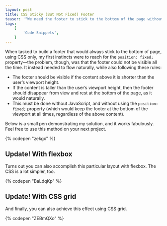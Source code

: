 ```yaml
---
layout: post
title: CSS Sticky (But Not Fixed) Footer
teaser: '“We need the footer to stick to the bottom of the page without using JavaScript or position: fixed;” ...Challenge accepted.'
tags:
    [
        'Code Snippets',
    ]
---
```


When tasked to build a footer that would always stick to the bottom of page, using CSS only, my first instincts were to reach for the `position: fixed;` property&mdash;the problem, though, was that the footer could not be visible all the time. It instead needed to flow naturally, while also following these rules:

-   The footer should be visible if the content above it is shorter than the user’s viewport height.
-   If the content is taller than the user’s viewport height, then the footer should disappear from view and rest at the bottom of the page, as it would naturally.
-   This must be done without JavaScript, and without using the `position: fixed;` property (which would keep the footer at the bottom of the viewport at all times, regardless of the above content).

Below is a small pen demonstrating my solution, and it works fabulously. Feel free to use this method on your next project.

{% codepen "zekgx" %}

## Update! With flexbox

Turns out you can also accomplish this particular layout with flexbox. The CSS is a lot simpler, too.

{% codepen "BaLdqKp" %}

## Update! With CSS grid

And finally, you can also achieve this effect using CSS grid.

{% codepen "ZEBmQXo" %}
